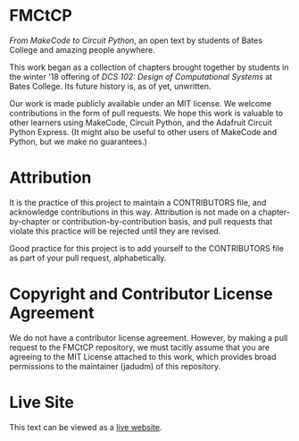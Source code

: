 # FMCtCP

*From MakeCode to Circuit Python*, an open text by students of Bates College and amazing people anywhere.

This work began as a collection of chapters brought together by students in the winter '18 offering of *DCS 102: Design of Computational Systems* at Bates College. Its future history is, as of yet, unwritten.

Our work is made publicly available under an MIT license. We welcome contributions in the form of pull requests. We hope this work is valuable to other learners using MakeCode, Circuit Python, and the Adafruit Circuit Python Express. (It might also be useful to other users of MakeCode and Python, but we make no guarantees.)

# Attribution

It is the practice of this project to maintain a CONTRIBUTORS file, and acknowledge contributions in this way. Attribution is not made on a chapter-by-chapter or contribution-by-contribution basis, and pull requests that violate this practice will be rejected until they are revised.

Good practice for this project is to add yourself to the CONTRIBUTORS file as part of your pull request, alphabetically. 

# Copyright and Contributor License Agreement

We do not have a contributor license agreement. However, by making a pull request to the FMCtCP repository, we must tacitly assume that you are agreeing to the MIT License attached to this work, which provides broad permissions to the maintainer (jadudm) of this repository.

# Live Site

This text can be viewed as a [live website](https://jadudm.github.io/FMCtCP/).
